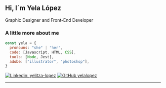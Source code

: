 <h2>Hi, I´m Yela López</h2>

Graphic Designer and Front-End Developer

### A little more about me
```javascript
const yela = {
  pronouns: "she" | "her",
  code: [Javascript, HTML, CSS],
  tools: [Node, Jest],
  adobe: ["illustrator", "photoshop"],
}
```
[![Linkedin: yelitza-lopez](https://img.shields.io/badge/-yelalopez-blue?style=flat-square&logo=Linkedin&logoColor=white&link=https://www.linkedin.com/in/yelitza-lopez/)](https://www.linkedin.com/in/yelitza-lopez/)
[![GitHub yelalopez](https://img.shields.io/github/followers/yelalopez?label=follow&style=social)](https://github.com/yelalopez)


---
